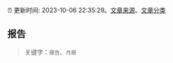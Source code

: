 :alarm_clock: 更新时间: 2023-10-06 22:35:29。[文章来源](/README.md)、[文章分类](/TAGS.md)

## 报告


> 关键字：`报告`、`月报`



